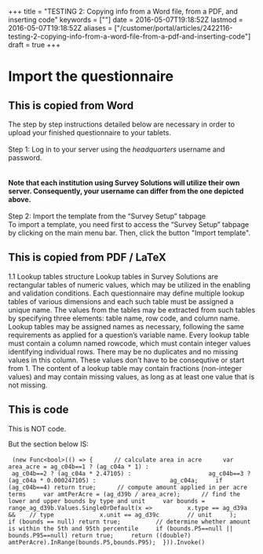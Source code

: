 +++
title = "TESTING 2: Copying info from a Word file, from a PDF, and inserting code"
keywords = [""]
date = 2016-05-07T19:18:52Z
lastmod = 2016-05-07T19:18:52Z
aliases = ["/customer/portal/articles/2422116-testing-2-copying-info-from-a-word-file-from-a-pdf-and-inserting-code"]
draft = true
+++

Import the questionnaire
========================

This is copied from Word 
-------------------------

The step by step instructions detailed below are necessary in order to
upload your finished questionnaire to your tablets.  
   
Step 1: Log in to your server using the *headquarters* username and
password.  
   
   
**Note that each institution using Survey Solutions will utilize their
own server. Consequently, your username can differ from the one depicted
above.**  
   
Step 2: Import the template from the “Survey Setup” tabpage  
To import a template, you need first to access the “Survey Setup”
tabpage by clicking on the main menu bar. Then, click the button "Import
template".

This is copied from PDF / LaTeX
-------------------------------

1.1 Lookup tables structure Lookup tables in Survey Solutions are
rectangular tables of numeric values, which may be utilized in the
enabling and validation conditions. Each questionnaire may define
multiple lookup tables of various dimensions and each such table must be
assigned a unique name. The values from the tables may be extracted from
such tables by specifying three elements: table name, row code, and
column name. Lookup tables may be assigned names as necessary, following
the same requirements as applied for a question’s variable name. Every
lookup table must contain a column named rowcode, which must contain
integer values identifying individual rows. There may be no duplicates
and no missing values in this column. These values don’t have to be
consequtive or start from 1. The content of a lookup table may contain
fractions (non-integer values) and may contain missing values, as long
as at least one value that is not missing.

This is code
------------

This is NOT code.   
  
But the section below IS:   
  
 
`(new Func<bool>(() => {      // calculate area in acre      var area_acre = ag_c04b==1 ? (ag_c04a * 1) :                      ag_c04b==2 ? (ag_c04a * 2.47105) :                      ag_c04b==3 ? (ag_c04a * 0.000247105) :                     ag_c04a;     if (ag_c04b==4) return true;      // compute amount applied in per acre terms     var amtPerAcre = (ag_d39b / area_acre);      // find the lower and upper bounds by type and unit     var bounds = range_ag_d39b.Values.SingleOrDefault(x =>          x.type == ag_d39a &&    // type             x.unit == ag_d39c        // unit     );     if (bounds == null) return true;          // determine whether amount is within the 5th and 95th percentile     if (bounds.P5==null || bounds.P95==null) return true;     return ((double?) amtPerAcre).InRange(bounds.P5,bounds.P95);  })).Invoke() `
